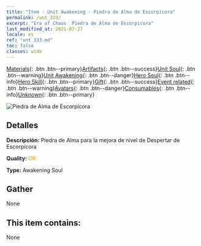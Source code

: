 ```yaml
---
title: "Item - Unit Awakening - Piedra de Alma de Escorpícora"
permalink: /unt_333/
excerpt: "Era of Chaos  Piedra de Alma de Escorpícora"
last_modified_at: 2021-07-27
locale: es
ref: "unt_333.md"
toc: false
classes: wide
---
```

 [Materials](/ItemsES/){: .btn .btn--primary}[Artifacts](/ItemsES/Artifacts/){: .btn .btn--success}[Unit Soul](/ItemsES/UnitSoul/){: .btn .btn--warning}[Unit Awakening](/ItemsES/UnitAwakening/){: .btn .btn--danger}[Hero Soul](/ItemsES/HeroSoul/){: .btn .btn--info}[Hero Skill](/ItemsES/HeroSkill/){: .btn .btn--primary}[Gift](/ItemsES/Gift/){: .btn .btn--success}[Event related](/ItemsES/Events/){: .btn .btn--warning}[Avatars](/ItemsES/Avatars/){: .btn .btn--danger}[Consumables](/ItemsES/Consumables/){: .btn .btn--info}[Unknown](/ItemsES/Unknown/){: .btn .btn--primary}

 ![Piedra de Alma de Escorpícora](/images/u/tia_shixie.jpg)

## Detalles
 **Descripción:** Piedra de Alma para la mejora de nivel de Despertar de Escorpícora

 **Quality:** <span style="color: #FF8C00">OK</span>

 **Type:** Awakening Soul

## Gather

  None

## This item contains:

  None

